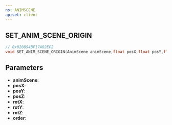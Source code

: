 ```yaml
---
ns: ANIMSCENE
apiset: client
---
```

## SET_ANIM_SCENE_ORIGIN

```c
// 0x020894BF17A02EF2
void SET_ANIM_SCENE_ORIGIN(AnimScene animScene,float posX,float posY,float posZ,float rotX,float rotY,float rotZ,int order);
```


## Parameters
* **animScene**:
* **posX**:
* **posY**:
* **posZ**:
* **rotX**:
* **rotY**:
* **rotZ**:
* **order**: